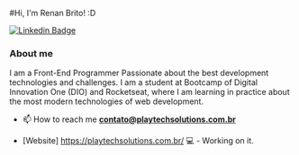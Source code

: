 #Hi, I'm Renan Brito! :D

[![Linkedin Badge](https://img.shields.io/badge/-LinkedIn-blue?style=flat-square&logo=Linkedin&logoColor=white&link=https://www.linkedin.com/in/renan-brito-99344837/)](https://www.linkedin.com/in/renan-brito-99344837/)

### About me
I am a Front-End Programmer Passionate about the best development technologies and challenges. I am a student at Bootcamp of Digital Innovation One (DIO) and Rocketseat, where I am learning in practice about the most modern technologies of web development.

- 📫 How to reach me **contato@playtechsolutions.com.br**

- [Website] https://playtechsolutions.com.br/ 💻 - Working on it.
